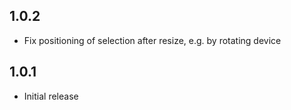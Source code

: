## 1.0.2

* Fix positioning of selection after resize, e.g. by rotating device
## 1.0.1

* Initial release
